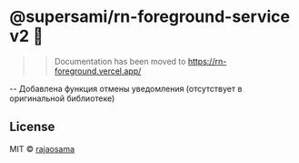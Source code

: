 # @supersami/rn-foreground-service v2 🤟


>> Documentation has been moved to https://rn-foreground.vercel.app/

-- Добавлена функция отмены уведомления (отсутствует в оригинальной библиотеке)

## License

MIT © [rajaosama](https://github.com/raja0sama)

